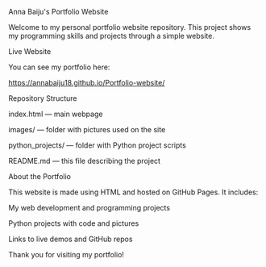 Anna Baiju's Portfolio Website

Welcome to my personal portfolio website repository. This project shows my programming skills and projects through a simple website.

Live Website

You can see my portfolio here:

https://annabaiju18.github.io/Portfolio-website/

Repository Structure

index.html — main webpage

images/ — folder with pictures used on the site

python_projects/ — folder with Python project scripts

README.md — this file describing the project

About the Portfolio

This website is made using HTML and hosted on GitHub Pages. It includes:

My web development and programming projects

Python projects with code and pictures

Links to live demos and GitHub repos

Thank you for visiting my portfolio!
